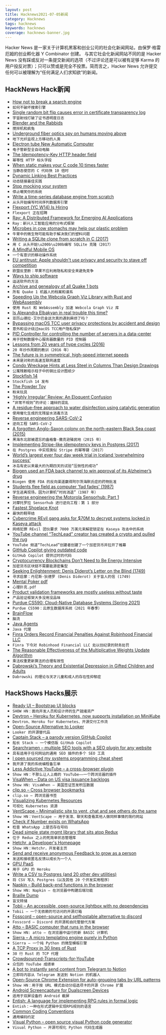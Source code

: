 ```yaml
---
layout: post
title: Hacknews2021-07-05新闻
category: Hacknews
tags: hacknews
keywords: hacknews
coverage: hacknews-banner.jpg
---
```


Hacker News 是一家关于计算机黑客和创业公司的社会化新闻网站，由保罗·格雷厄姆的创业孵化器 Y Combinator 创建。
与其它社会化新闻网站不同的是 Hacker News 没有踩或反对一条提交新闻的选项（不过评论还是可以被有足够 Karma 的用户投反对票）；只可以赞或是完全不投票。简而言之，Hacker News 允许提交任何可以被理解为“任何满足人们求知欲”的新闻。

## HackNews Hack新闻


- [How not to break a search engine](https://about.sourcegraph.com/blog/how-not-to-break-a-search-engine-unglamorous-engineering/)
- `如何不破坏搜索引擎`
- [Single random bit flip causes error in certificate transparency log](https://groups.google.com/a/chromium.org/g/ct-policy/c/PCkKU357M2Q/)
- `宇宙射线打破了证书透明度日志`
- [Blender and the Rabbids](https://www.blender.org/user-stories/blender-and-the-rabbids/)
- `搅拌机和疯兔`
- [Underground fiber optics spy on humans moving above](https://www.wired.com/story/how-underground-fiber-optics-spy-on-humans-moving-above/)
- `地下光纤监视上方移动的人类`
- [Electron tube New Automatic Computer](https://ena.computer/)
- `电子管新型全自动电脑`
- [The Idempotency-Key HTTP header field](https://datatracker.ietf.org/doc/html/draft-ietf-httpapi-idempotency-key-header-00)
- `幂等性 HTTP 标头字段`
- [When static makes your C code 10 times faster](https://mazzo.li/posts/c-performance-anecdote.html)
- `当静态使您的 C 代码快 10 倍时`
- [Dynamic Linking Best Practices](https://begriffs.com/posts/2021-07-04-shared-libraries.html?hn=2)
- `动态链接最佳实践`
- [Stop mocking your system](https://blog.bitgloss.ro/2020/10/stop-mocking-your-system/)
- `停止嘲笑你的系统`
- [Write a time-series database engine from scratch](https://nakabonne.dev/posts/write-tsdb-from-scratch/)
- `从头开始编写时间序列数据库引擎`
- [Flexport (YC W14) Is Hiring](https://techcrunch.com/2016/06/07/flexport/)
- `Flexport 正在招聘`
- [Ray: A Distributed Framework for Emerging AI Applications](https://www.micahlerner.com/2021/06/27/ray-a-distributed-framework-for-emerging-ai-applications.html)
- `Ray：新兴人工智能应用的分布式框架`
- [Microbes in cow stomachs may help our plastic problem](https://interestingengineering.com/microbes-in-cow-stomachs-may-help-our-plastic-problem)
- `牛胃中的微生物可能有助于解决我们的塑料问题`
- [Writing a SQLite clone from scratch in C (2017)](https://cstack.github.io/db_tutorial/)
- `用 C 从头开始\u200b\u200b编写 SQLite 克隆（2017）`
- [A Mindful Mobile OS](https://thistooshallgrow.com/blog/mindful-mobile-os)
- `一个有意识的移动操作系统`
- [EU antitrust: Apple shouldn't use privacy and security to stave off competition](https://appleinsider.com/articles/21/07/02/eu-antitrust-head-warns-against-apple-using-privacy-security-to-stave-off-competition)
- `欧盟反垄断：苹果不应利用隐私和安全来避免竞争`
- [Ways to ship software](https://review.firstround.com/the-right-way-to-ship-software)
- `运送软件的方法`
- [Archive and genealogy of all Quake 1 bots](https://github.com/Jason2Brownlee/QuakeBotArchive)
- `所有 Quake 1 机器人的档案和谱系`
- [Speeding Up the Webcola Graph Viz Library with Rust and WebAssembly](https://cprimozic.net/blog/speeding-up-webcola-with-webassembly/)
- `使用 Rust 和 WebAssembly 加速 Webcola Graph Viz 库`
- [Is Alexandra Elbakyan in real trouble this time?](https://www.chronicle.com/article/is-the-pirate-queen-of-scientific-publishing-in-real-trouble-this-time)
- `亚历山德拉·艾尔巴金这次真的遇到麻烦了吗？`
- [Bypassing macOS TCC user privacy protections by accident and design](https://labs.sentinelone.com/bypassing-macos-tcc-user-privacy-protections-by-accident-and-design/)
- `意外和设计绕过macOS TCC用户隐私保护`
- [PID Controller for controlling the number of servers in a data-center](https://gist.github.com/pushpendre/359706010c20bc1d18123510749f5da5)
- `用于控制数据中心服务器数量的 PID 控制器`
- [Lessons from 20 years of hype cycles (2016)](https://www.linkedin.com/pulse/8-lessons-from-20-years-hype-cycles-michael-mullany)
- `20 年炒作周期的教训（2016 年）`
- [The future is in symmetrical, high-speed internet speeds](https://www.eff.org/deeplinks/2021/07/future-symmetrical-high-speed-internet-speeds)
- `未来是对称的高速互联网速度`
- [Condo Wreckage Hints at Less Steel in Columns Than Design Drawings](https://www.nytimes.com/2021/07/03/us/florida-condo-collapse-steel-rebar.html)
- `公寓残骸暗示柱子中的钢比设计图纸少`
- [Stockfish 14](https://stockfishchess.org/blog/2021/stockfish-14/)
- `Stockfish 14 发布`
- [The Powder Toy](https://github.com/The-Powder-Toy/The-Powder-Toy)
- `粉末玩具`
- [‘Highly Irregular’ Review: An Eloquent Confusion](https://www.wsj.com/articles/highly-irregular-review-an-eloquent-confusion-11625177826)
- `“非常不规则”的评论：雄辩的混乱`
- [A residue-free approach to water disinfection using catalytic generation](https://www.nature.com/articles/s41929-021-00642-w)
- `使用催化生成的无残留水消毒方法`
- [Reverse engineering SARS-CoV-2](https://github.com/geohot/corona)
- `逆向工程 SARS-CoV-2`
- [A forgotten Anglo-Saxon colony on the north-eastern Black Sea coast (2015)](https://www.caitlingreen.org/2015/05/medieval-new-england-black-sea.html)
- `黑海东北部被遗忘的盎格鲁-撒克逊殖民地（2015 年）`
- [Implementing Stripe-like idempotency keys in Postgres (2017)](https://brandur.org/idempotency-keys)
- `在 Postgres 中实现类似 Stripe 的幂等键（2017）`
- [World’s largest ever four day week trial in Iceland ‘overwhelming success’](https://www.independent.co.uk/news/uk/politics/four-day-week-pilot-iceland-b1877171.html)
- `冰岛有史以来最大的为期四天的试验“压倒性的成功”`
- [Biogen used an FDA back channel to win approval of its Alzheimer’s drug](https://www.statnews.com/2021/06/29/biogen-fda-alzheimers-drug-approval-aduhelm-project-onyx/)
- `Biogen 使用 FDA 的反向渠道赢得阿尔茨海默氏症的药物批准`
- [Students flee field as computer 'fad fades' (1987)](https://pessimistsarchive.substack.com/p/1d7a427e-5028-470d-906d-6c3f9980d1de)
- `学生逃离现场，因为计算机“时尚消退”（1987 年）`
- [Reverse engineering the Motorola Sensorhub: Part 1](https://ristovski.github.io/posts/moto-sensorhub/)
- `对摩托罗拉 Sensorhub 进行逆向工程：第 1 部分`
- [Fastest Shoelace Knot](https://www.fieggen.com/shoelace/ianknot.htm)
- `最快的鞋带结`
- [Cybercrime REvil gang asks for $70M to decrypt systems locked in Kaseya attack](https://therecord.media/revil-gang-asks-70-million-to-decrypt-systems-locked-in-kaseya-attack/)
- `网络犯罪 REvil 团伙要求 7000 万美元来解密锁定在 Kaseya 攻击中的系统`
- [YouTube channel “TechLead” creator has created a crypto and pulled the rug](https://old.reddit.com/r/CryptoCurrency/comments/odusa6/techlead_youtuber_with_11_million_subscribers_is/)
- `YouTube 频道“TechLead”创建者创建了一个加密货币并拉开了帷幕`
- [GitHub Copilot giving outdated code](https://blog.hrithwik.me/the-good-and-the-limitations-of-github-copilot)
- `GitHub Copilot 提供过时的代码`
- [Cryptocurrency Blockchains Don’t Need to Be Energy Intensive](https://spectrum.ieee.org/computing/networks/cryptocurrency-blockchains-dont-need-to-be-energy-intensive)
- `加密货币区块链不需要能源密集型`
- [Seeking Enlightenment: Denis Diderot’s Letter on the Blind (1749)](https://publicdomainreview.org/collection/denis-diderot-letter-on-the-blind)
- `寻求启蒙：丹尼斯·狄德罗 (Denis Diderot) 关于盲人的信 (1749)`
- [Mental Poker pdf](https://people.csail.mit.edu/rivest/pubs/SRA81.pdf)
- `心理扑克.pdf`
- [Product validation frameworks are mostly useless without taste](https://commoncog.com/blog/product-validation-taste/)
- `产品验证框架大多没用没品味`
- [Purdue CS590: Cloud-Native Database Systems (Spring 2021)](https://www.cs.purdue.edu/homes/csjgwang/cloudb/)
- `Purdue CS590：云原生数据库系统（2021 年春季）`
- [BrainFlow](https://github.com/brainflow-dev/brainflow)
- `脑流`
- [Java Agents](http://diego-pacheco.blogspot.com/2021/07/java-agents.html)
- `Java 代理`
- [Finra Orders Record Financial Penalties Against Robinhood Financial LLC](https://www.finra.org/media-center/newsreleases/2021/finra-orders-record-financial-penalties-against-robinhood-financial)
- `Finra 下令对 Robinhood Financial LLC 处以创纪录的财务处罚`
- [The Reasonable Effectiveness of the Multiplicative Weights Update Algorithm](https://jeremykun.com/2017/02/27/the-reasonable-effectiveness-of-the-multiplicative-weights-update-algorithm/)
- `乘法权重更新算法的合理有效性`
- [Dabrowski’s Theory and Existential Depression in Gifted Children and Adults](https://www.davidsongifted.org/gifted-blog/dabrowskis-theory-and-existential-depression-in-gifted-children-and-adults/)
- `Dabrowski 的理论与天才儿童和成人的存在性抑郁症`


## HackShows Hacks展示

- [  Ready UI – Bootstrap UI blocks](https://readyui.co/)
- `SHOW HN：面向开发人员和设计师的生产就绪资产`
- [ Devtron – Heroku for Kubernetes, now supports installation on MiniKube](https://github.com/devtron-labs/devtron)
- `Devtron、Heroku for Kubernetes、开源交付工作流`
- [ Open-Source Alternative to Looker](https://github.com/mlcraft-io/mlcraft)
- `Looker 的开源替代品`
- [ Captain Stack – a parody version GitHub Copilot](https://github.com/hieunc229/copilot-clone)
- `船长 Stack – 一个模仿版 GitHub Copilot`
- [ Searchramen – multiple SEO tools with a SEO plugin for any website](https://www.searchramen.com)
- `具有适用于任何网站的通用 SEO 插件的多个 SEO 工具`
- [ I open sourced my systems programming cheat sheet](https://github.com/jstrieb/systems-programming-cheat-sheet)
- `我开源了我的系统编程备忘单`
- [ Less Addictive YouTube – a cross-browser plugin](https://github.com/JesseDrain/Less-Addictive-YouTube)
- `Show HN：不那么让人上瘾的 YouTube——一个跨浏览器的插件`
- [ VisaWhen – Data on US visa issuance backlogs](item?id=27698322)
- `Show HN: VisaWhen – 美国签证签发积压数据`
- [ clip.so – Cross browser bookmarks](https://clip.so)
- `clip.so – 跨浏览器书签`
- [ Visualizing Kubernetes Resources](https://laurinevala.medium.com/visualizing-kubernetes-resources-ee9d8c16d264)
- `可视化 Kubernetes 资源`
- [ VentScape – Minimalistic site to vent, chat and see others do the same](https://www.ventscape.life/chat)
- `Show HN：VentScape – 用于发泄、聊天和查看其他人做同样事情的简约网站`
- [ Check if Number exists on WhatsApp](https://github.com/AbhishekBiswal/whatsapp-verify)
- `检查 WhatsApp 上是否存在号码`
- [ Dead simple state mgmt library that sits atop Redux](https://gitlab.com/tlonny/boko)
- `位于 Redux 之上的死简单状态管理库`
- [ Hetchr, a Developer's Homepage](https://www.hetchr.com/)
- `Show HN：Hetchr，开发者主页`
- [ Send and receive anonymous Feedback to grow as a person](https://feedbackforgrowth.com)
- `发送和接收匿名反馈以成长为一个人`
- [ GPU PaaS](https://calcify.io)
- `用于 GPU 的 Heroku`
- [ Write a CSV to Postgres (and 20 other dev utilities)](https://retool.com/utilities)
- `将 CSV 写入 Postgres（以及其他 20 个开发实用程序）`
- [ Napkin – Build back-end functions in the browser](https://www.napkin.io/)
- `Show HN: Napkin – 在浏览器中构建后端功能`
- [ Braille Dump](https://justine.lol/braille/)
- `盲文转储`
- [ Tobii – An accessible, open-source lightbox with no dependencies](https://github.com/midzer/tobii)
- `Tobii – 一个无依赖的可访问的开源灯箱`
- [ Fosscord – open-source and selfhostable alternative to discord](https://fosscord.com/)
- `Fosscord – Discord 的开源和自托管替代方案`
- [ Atto – BASIC computer that runs in the browser](https://jamesl.me/atto/)
- `Show HN: atto – 在浏览器中运行的新 BASIC 计算机`
- [ Sierra – A micro templating engine purely in Python](https://github.com/BrainStormYourWayIn/sierra)
- `Sierra – 一个纯 Python 的微型模板引擎`
- [ A TCP Proxy in 30 lines of Rust](https://zmedley.com/tcp-proxy.html)
- `30 行 Rust 的 TCP 代理`
- [ Crowdsourced-Transcripts-for-YouTube](https://github.com/Nassim-Saboundji/Crowdsourced-Transcripts-for-YouTube)
- `众包的 YouTube 成绩单`
- [ A bot to instantly send content from Telegram to Notion](https://telegramtonotion.com/)
- `立即将内容从 Telegram 发送到 Notion 的机器人`
- [ Open-Source Chrome Extension for auto-grouping tabs by URL patterns](https://github.com/jdhayford/acid-tabs-extension)
- `Show HN：用于按 URL 模式自动分组选项卡的开源 Chrome 扩展`
- [ Android Screencapture for Dualscreen Devices](https://pietromaggi.com/2021/07/04/android-screen-capture-for-dual-screen-devices/)
- `适用于双屏设备的 Android 截屏`
- [ Entish: A language for implementing RPG rules in formal logic](https://github.com/etherealmachine/entish)
- `Entish：一种在形式逻辑中实现RPG规则的语言`
- [ Common Coding Conventions](https://github.com/tum-esi/common-coding-conventions)
- `通用编码约定`
- [ Visual Python – open source visual Python code generator](https://github.com/visualpython/visualpython)
- `Visual Python – 开源可视化 Python 代码生成器`

